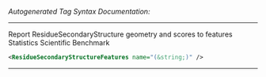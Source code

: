 <!-- THIS IS AN AUTOGENERATED FILE: Don't edit it directly, instead change the schema definition in the code itself. -->

_Autogenerated Tag Syntax Documentation:_

---
Report ResidueSecondaryStructure geometry and scores to features Statistics Scientific Benchmark

```xml
<ResidueSecondaryStructureFeatures name="(&string;)" />
```



---
